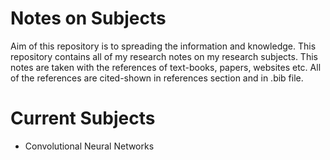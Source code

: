 # Notes on Subjects
Aim of this repository is to spreading the information and knowledge. This repository contains all of my research notes on my research subjects. This notes are taken with the references of text-books, papers, websites etc. All of the references are cited-shown in references section and in .bib file.

# Current Subjects
- Convolutional Neural Networks
